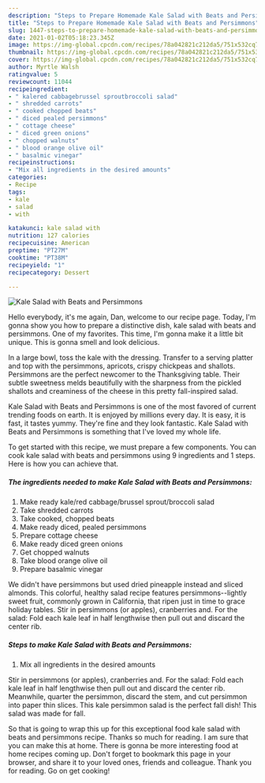 ```yaml
---
description: "Steps to Prepare Homemade Kale Salad with Beats and Persimmons"
title: "Steps to Prepare Homemade Kale Salad with Beats and Persimmons"
slug: 1447-steps-to-prepare-homemade-kale-salad-with-beats-and-persimmons
date: 2021-01-02T05:18:23.345Z
image: https://img-global.cpcdn.com/recipes/78a042821c212da5/751x532cq70/kale-salad-with-beats-and-persimmons-recipe-main-photo.jpg
thumbnail: https://img-global.cpcdn.com/recipes/78a042821c212da5/751x532cq70/kale-salad-with-beats-and-persimmons-recipe-main-photo.jpg
cover: https://img-global.cpcdn.com/recipes/78a042821c212da5/751x532cq70/kale-salad-with-beats-and-persimmons-recipe-main-photo.jpg
author: Myrtle Walsh
ratingvalue: 5
reviewcount: 11044
recipeingredient:
- " kalered cabbagebrussel sproutbroccoli salad"
- " shredded carrots"
- " cooked chopped beats"
- " diced pealed persimmons"
- " cottage cheese"
- " diced green onions"
- " chopped walnuts"
- " blood orange olive oil"
- " basalmic vinegar"
recipeinstructions:
- "Mix all ingredients in the desired amounts"
categories:
- Recipe
tags:
- kale
- salad
- with

katakunci: kale salad with 
nutrition: 127 calories
recipecuisine: American
preptime: "PT27M"
cooktime: "PT38M"
recipeyield: "1"
recipecategory: Dessert

---
```



![Kale Salad with Beats and Persimmons](https://img-global.cpcdn.com/recipes/78a042821c212da5/751x532cq70/kale-salad-with-beats-and-persimmons-recipe-main-photo.jpg)

Hello everybody, it's me again, Dan, welcome to our recipe page. Today, I'm gonna show you how to prepare a distinctive dish, kale salad with beats and persimmons. One of my favorites. This time, I'm gonna make it a little bit unique. This is gonna smell and look delicious.

In a large bowl, toss the kale with the dressing. Transfer to a serving platter and top with the persimmons, apricots, crispy chickpeas and shallots. Persimmons are the perfect newcomer to the Thanksgiving table. Their subtle sweetness melds beautifully with the sharpness from the pickled shallots and creaminess of the cheese in this pretty fall-inspired salad.

Kale Salad with Beats and Persimmons is one of the most favored of current trending foods on earth. It is enjoyed by millions every day. It is easy, it is fast, it tastes yummy. They're fine and they look fantastic. Kale Salad with Beats and Persimmons is something that I've loved my whole life.


To get started with this recipe, we must prepare a few components. You can cook kale salad with beats and persimmons using 9 ingredients and 1 steps. Here is how you can achieve that.

<!--inarticleads1-->

##### The ingredients needed to make Kale Salad with Beats and Persimmons:

1. Make ready  kale/red cabbage/brussel sprout/broccoli salad
1. Take  shredded carrots
1. Take  cooked, chopped beats
1. Make ready  diced, pealed persimmons
1. Prepare  cottage cheese
1. Make ready  diced green onions
1. Get  chopped walnuts
1. Take  blood orange olive oil
1. Prepare  basalmic vinegar


We didn&#39;t have persimmons but used dried pineapple instead and sliced almonds. This colorful, healthy salad recipe features persimmons--lightly sweet fruit, commonly grown in California, that ripen just in time to grace holiday tables. Stir in persimmons (or apples), cranberries and. For the salad: Fold each kale leaf in half lengthwise then pull out and discard the center rib. 

<!--inarticleads2-->

##### Steps to make Kale Salad with Beats and Persimmons:

1. Mix all ingredients in the desired amounts


Stir in persimmons (or apples), cranberries and. For the salad: Fold each kale leaf in half lengthwise then pull out and discard the center rib. Meanwhile, quarter the persimmon, discard the stem, and cut persimmon into paper thin slices. This kale persimmon salad is the perfect fall dish! This salad was made for fall. 

So that is going to wrap this up for this exceptional food kale salad with beats and persimmons recipe. Thanks so much for reading. I am sure that you can make this at home. There is gonna be more interesting food at home recipes coming up. Don't forget to bookmark this page in your browser, and share it to your loved ones, friends and colleague. Thank you for reading. Go on get cooking!

